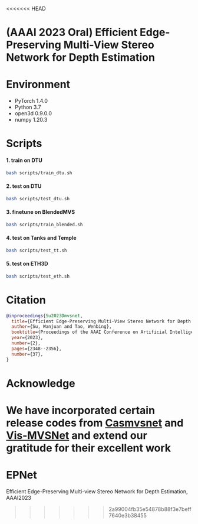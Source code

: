<<<<<<< HEAD
# (AAAI 2023 Oral) Efficient Edge-Preserving Multi-View Stereo Network for Depth Estimation 

# Environment
- PyTorch 1.4.0
- Python 3.7
- open3d 0.9.0.0
- numpy 1.20.3

# Scripts
#### 1. train on DTU
```bash
bash scripts/train_dtu.sh
```
#### 2. test on DTU
```bash
bash scripts/test_dtu.sh
```
#### 3. finetune on BlendedMVS
```bash
bash scripts/train_blended.sh
```

#### 4. test on Tanks and Temple
```bash
bash scripts/test_tt.sh
```
#### 5. test on ETH3D
```bash
bash scripts/test_eth.sh
```

# Citation
```bibtex
@inproceedings{Su2023Dmvsnet,
  title={Efficient Edge-Preserving Multi-View Stereo Network for Depth Estimation},
  author={Su, Wanjuan and Tao, Wenbing},
  booktitle={Proceedings of the AAAI Conference on Artificial Intelligence},
  year={2023},
  number={2},
  pages={2348--2356},
  number={37},
}
```

# Acknowledge
We have incorporated certain release codes from [Casmvsnet](https://github.com/alibaba/cascade-stereo) and [Vis-MVSNet](https://github.com/jzhangbs/Vis-MVSNet) and extend our gratitude for their excellent work
=======
# EPNet
Efficient Edge-Preserving Multi-view Stereo Network for Depth Estimation, AAAI2023
>>>>>>> 2a99004fb35e54878b88f3e7beff7640e3b38455
